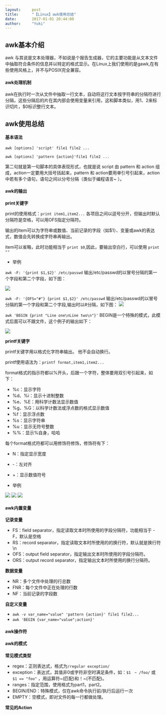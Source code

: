 ```yaml
---
layout:     post
title:      "【Linux】awk使用总结"
date:       2017-01-01 20:44:00
author:     "Yuki"
---
```


## awk基本介绍

awk 与其说是文本处理器，不如说是个报告生成器，它的主要功能是从文本文件中抽取符合条件的信息并以特定的格式显示。在Linux上我们使用的是gawk,在有些使用风格上，并不与POSIX完全兼容。

#### awk处理机制

awk在执行时一次从文件中抽取一行文本，自动将这行文本按字符串的分隔符进行分隔，这些分隔后的片在其内部会使用变量来引用，这和脚本类似，用$1、$2来标识切片，$0标识整行文本。

## awk使用总结

#### 基本语法

`awk [options] 'script' file1 file2 ...`

`awk [options] 'pattern {action}'file1 file2 ...`

第二句就是第一句脚本的具体表现形式，也就是说 script 由 pattern 和 action 组成，action一定要用大括号括起来，pattern 和 action要用单引号引起来，action 中若有多个语句，语句之间以分号分隔（类似于编程语言~ ）。

#### awk的输出

**print关键字**

print的使用格式：`print item1,item2...` 各项目之间以逗号分开，但输出时默认分隔符是空格，可以用OFS指定分隔符。

输出的item可以为字符串或数值、当前记录的字段（如$1）、变量或awk的表达式，数值会先转换成字符串再输出。

item可以省略，此时功能相当于 `print $0`,因此，要输出空白行，可以使用 `print ""`

* 举例

`awk -F: '{print $1,$2}' /etc/passwd` 输出/etc/passwd的以冒号分隔的第一个字段和第二个字段，如下图：

<img src="../../../../../img/blogs/awk/02.png">

`awk -F: '{OFS="#"} {print $1,$2}' /etc/passwd` 输出/etc/passwd的以冒号分隔的第一个字段和第二个字段,输出时以#分隔，如下图：
<img src="../../../../../img/blogs/awk/01.png">

`awk 'BEGIN {print "Line one\nLine two\n"}'` BEGIN是一个特殊的模式，此模式后面可以不跟文件，这个例子的输出如下：

<img src="../../../../../img/blogs/awk/03.png">

**printf关键字**

printf关键字用以格式化字符串输出。 他不会自动换行。

printf使用语法为：`printf format,item1,item2...`

format格式的指示符都以%开头，后跟一个字符，整体要用双引号引起来，如下：

* %c：显示字符
* %d、%i：显示十进制整数
* %e、%E：用科学计数法显示数值
* %g、%G：以科学计数法或浮点数的格式显示数值
* %f：显示浮点数
* %s：显示字符串
* %u：显示无符号整数
* %%：显示%自身，哈哈

每个format格式符都可以用修饰符修饰，修饰符有下：

* N：指定显示宽度
* -：左对齐
* +：显示数值符号

* 举例

<img src="../../../../../img/blogs/awk/04.png"> 

<img src="../../../../../img/blogs/awk/05.png">

<img src="../../../../../img/blogs/awk/06.png">

#### awk内置变量

**记录变量**

* FS：field separator，指定读取文本时所使用的字段分隔符，功能相当于 -F，默认是空格
* RS：record separator，指定读取文本时所使用的的换行符，默认就是换行符\n
* OFS：output field separator，指定输出文本时所使用的字段分隔符。
* ORS：output record separator，指定输出文本时所使用的换行分隔符。

**数据变量**

* NR：多个文件中处理的行总数
* FNR：每个文件中正在处理的行数
* NF：当前记录的字段数

**自定义变量** 

* `awk -v var_name="value" 'pattern {action}' file1 file2...`
* `awk 'BEGIN {var_name="value";action}'`

#### awk操作符

#### awk的模式

**常见模式类型**

* regex：正则表达式，格式为`/regular exception/`
* exception：表达式，其值非0或字符非空时满足条件，如：`$1　~ /foo/` 或` $1 == "foo"` ，用运算符~(匹配)和！~(不匹配)。
* ranges：指定范围，使用格式为part1，part2。
* BEGIN/END：特殊模式，仅在awk命令执行前/执行后运行一次 
* EMPTY：空模式，即对文件的每一行都做处理。

**常见的Action**




 